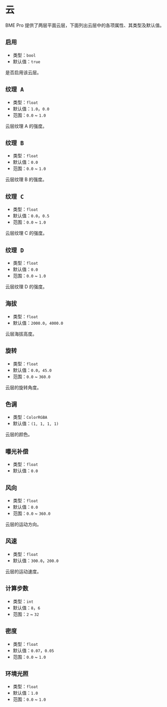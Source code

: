 # 云

BME Pro 提供了两层平面云层，下面列出云层中的各项属性、其类型及默认值。

## `启用`

- 类型：`bool`
- 默认值：`true`

是否启用该云层。

## `纹理 A`

- 类型：`float`
- 默认值：`1.0`<badge text="云层 1" />，`0.0`<badge text="云层 2" />
- 范围：`0.0` ~ `1.0`

云层纹理 A 的强度。

## `纹理 B`

- 类型：`float`
- 默认值：`0.0`
- 范围：`0.0` ~ `1.0`

云层纹理 B 的强度。

## `纹理 C`

- 类型：`float`
- 默认值：`0.0`<badge text="云层 1" />，`0.5`<badge text="云层 2" />
- 范围：`0.0` ~ `1.0`

云层纹理 C 的强度。

## `纹理 D`

- 类型：`float`
- 默认值：`0.0`
- 范围：`0.0` ~ `1.0`

云层纹理 D 的强度。

## `海拔`

- 类型：`float`
- 默认值：`2000.0`<badge text="云层 1" />，`4000.0`<badge text="云层 2" />

云层海拔高度。

## `旋转`

- 类型：`float`
- 默认值：`0.0`<badge text="云层 1" />，`45.0`<badge text="云层 2" />
- 范围：`0.0` ~ `360.0`

云层的旋转角度。

## `色调`

- 类型：`ColorRGBA`
- 默认值：`(1, 1, 1, 1)`

云层的颜色。

## `曝光补偿`

- 类型：`float`
- 默认值：`0.0`

## `风向`

- 类型：`float`
- 默认值：`0.0`
- 范围：`0.0` ~ `360.0`

云层的运动方向。

## `风速`

- 类型：`float`
- 默认值：`300.0`<badge text="云层 1" />，`200.0`<badge text="云层 2" />

云层的运动速度。

## `计算步数`

- 类型：`int`
- 默认值：`8`<badge text="云层 1" />，`6`<badge text="云层 2" />
- 范围：`2` ~ `32`

## `密度`

- 类型：`float`
- 默认值：`0.07`<badge text="云层 1" />，`0.05`<badge text="云层 2" />
- 范围：`0.0` ~ `1.0`

## `环境光照`

- 类型：`float`
- 默认值：`1.0`
- 范围：`0.0` ~ `1.0`
